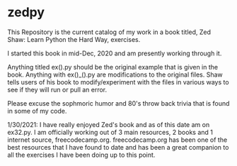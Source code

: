 # zedpy
This Repository is the current catalog of my work in a book titled, Zed Shaw: Learn Python the Hard Way, exercises.

I started this book in mid-Dec, 2020 and am presently working through it.

Anything titled ex().py should be the original example that is given in the book. Anything with ex()_().py are modifications to the original files. 
Shaw tells users of his book to modify/experiment with the files in various ways to see if they will run or pull an error.

Please excuse the sophmoric humor and 80's throw back trivia that is found in some of my code.

1/30/2021: I have really enjoyed Zed's book and as of this date am on ex32.py. I am officially working out of 3 main resources, 2 books and 1 internet source, freecodecamp.org.
    freecodecamp.org has been one of the best resources that I have found to date and has been a great companion to all the exercises I have been doing up to this point.



